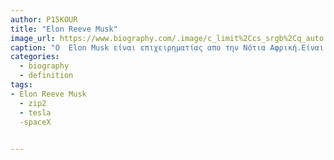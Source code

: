 ```yaml
---
author: P15KOUR
title: "Elon Reeve Musk"
image_url: https://www.biography.com/.image/c_limit%2Ccs_srgb%2Cq_auto:good%2Cw_700/MTE1ODA0OTcxMjQxMDgwMzMz/tech-giants-6-raw.webp
caption: "Ο  Elon Musk είναι επιχειρηματίας απο την Νότια Αφρική.Είναι γνωστός για την ίδρυση της Tesla Motors και της SpaceX, η οποία ξεκίνησε ένα εμπορικό διαστημικό σκάφος ορόσημο το 2012."
categories:
  - biography
  - definition
tags:
- Elon Reeve Musk
  - zip2
  - tesla 
  -spaceX
  

---
```

